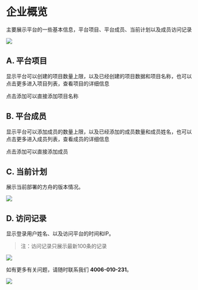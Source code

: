 # 企业概览

主要展示平台的一些基本信息，平台项目、平台成员、当前计划以及成员访问记录

![ ](https://imguserradar.analysys.cn/fangzhou/img/2018/12/201812181522021330.png)

## A. 平台项目

显示平台可以创建的项目数量上限，以及已经创建的项目数据和项目名称，也可以点击更多进入项目列表，查看项目的详细信息

点击添加可以直接添加项目名称

## B. 平台成员

显示平台可以添加成员的数量上限，以及已经添加的成员数量和成员姓名，也可以点击更多进入成员列表，查看成员的详细信息

点击添加可以直接添加成员

## C. 当前计划

展示当前部署的方舟的版本情况。

![ ](https://imguserradar.analysys.cn/fangzhou/img/2018/12/201812181535196802.png)

## D. 访问记录

显示登录用户姓名、以及访问平台的时间和IP。
> 注：访问记录只展示最新100条的记录

![ ](https://imguserradar.analysys.cn/fangzhou/img/2018/12/201812181538334217.png)

如有更多有关问题，请随时联系我们 **4006-010-231**。

[![ ](https://imguserradar.analysys.cn/fangzhou/img/2019/01/201901151711159657.jpeg)](https://ark.analysys.cn/view/sign/signup.html?campaign_id=2111486795&utm_campaign=%E6%96%87%E6%A1%A3%E6%B3%A8%E5%86%8C&utm_medium=%E8%87%AA%E5%AA%92%E4%BD%93&utm_source=%E6%96%87%E6%A1%A3&utm_content=&utm_term=)